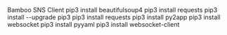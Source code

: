 Bamboo SNS Client
pip3 install beautifulsoup4
pip3 install requests
pip3 install --upgrade pip3
pip3 install requests
pip3 install py2app
pip3 install websocket
pip3 install pyyaml
pip3 install websocket-client
